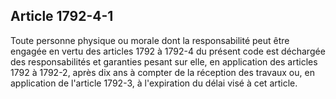 Article 1792-4-1
----
Toute personne physique ou morale dont la responsabilité peut être engagée en
vertu des articles 1792 à 1792-4 du présent code est déchargée des
responsabilités et garanties pesant sur elle, en application des articles 1792 à
1792-2, après dix ans à compter de la réception des travaux ou, en application
de l'article 1792-3, à l'expiration du délai visé à cet article.
